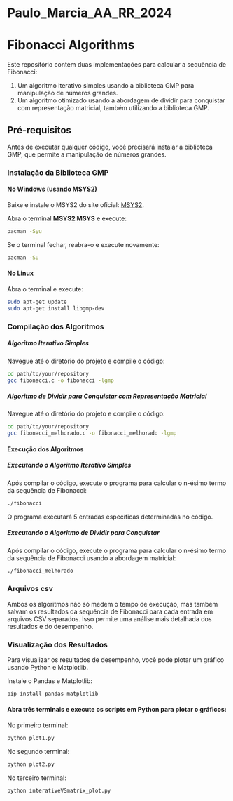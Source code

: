 # Paulo_Marcia_AA_RR_2024
# Fibonacci Algorithms

Este repositório contém duas implementações para calcular a sequência de Fibonacci:
1. Um algoritmo iterativo simples usando a biblioteca GMP para manipulação de números grandes.
2. Um algoritmo otimizado usando a abordagem de dividir para conquistar com representação matricial, também utilizando a biblioteca GMP.

## Pré-requisitos

Antes de executar qualquer código, você precisará instalar a biblioteca GMP, que permite a manipulação de números grandes.

### Instalação da Biblioteca GMP

#### No Windows (usando MSYS2)

Baixe e instale o MSYS2 do site oficial: [MSYS2](https://www.msys2.org/).

Abra o terminal **MSYS2 MSYS** e execute:

```bash
pacman -Syu
```

Se o terminal fechar, reabra-o e execute novamente:

```bash
pacman -Su
```
#### No Linux 

Abra o terminal e execute:

```bash
sudo apt-get update
sudo apt-get install libgmp-dev
```

### Compilação dos Algoritmos

##### Algoritmo Iterativo Simples

Navegue até o diretório do projeto e compile o código:

```bash
cd path/to/your/repository
gcc fibonacci.c -o fibonacci -lgmp
```

##### Algoritmo de Dividir para Conquistar com Representação Matricial

Navegue até o diretório do projeto e compile o código:

```bash
cd path/to/your/repository
gcc fibonacci_melhorado.c -o fibonacci_melhorado -lgmp
```

#### Execução dos Algoritmos

##### Executando o Algoritmo Iterativo Simples

Após compilar o código, execute o programa para calcular o n-ésimo termo da sequência de Fibonacci:

```bash
./fibonacci
```

O programa executará 5 entradas específicas determinadas no código.

##### Executando o Algoritmo de Dividir para Conquistar

Após compilar o código, execute o programa para calcular o n-ésimo termo da sequência de Fibonacci usando a abordagem matricial:

```bash
./fibonacci_melhorado
```

### Arquivos csv
Ambos os algoritmos não só medem o tempo de execução, mas também salvam os resultados da sequência de Fibonacci para cada entrada em arquivos CSV separados. Isso permite uma análise mais detalhada dos resultados e do desempenho.

### Visualização dos Resultados

Para visualizar os resultados de desempenho, você pode plotar um gráfico usando Python e Matplotlib.

Instale o Pandas e Matplotlib:

```bash
pip install pandas matplotlib
```

#### Abra três terminais e execute os scripts em Python para plotar o gráficos:

No primeiro terminal:

```bash
python plot1.py
```

No segundo terminal:

```bash
python plot2.py
```

No terceiro terminal:

```bash
python interativeVSmatrix_plot.py
```



